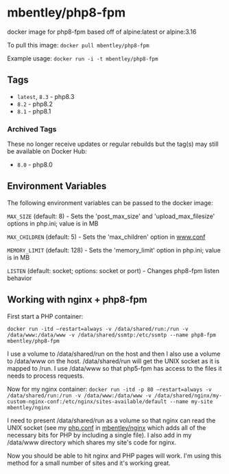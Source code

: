# mbentley/php8-fpm

docker image for php8-fpm
based off of alpine:latest or alpine:3.16

To pull this image:
`docker pull mbentley/php8-fpm`

Example usage:
`docker run -i -t mbentley/php8-fpm`

## Tags

* `latest`, `8.3` - php8.3
* `8.2` - php8.2
* `8.1` - php8.1

### Archived Tags

These no longer receive updates or regular rebuilds but the tag(s) may still be available on Docker Hub:

* `8.0` - php8.0

## Environment Variables

The following environment variables can be passed to the docker image:

`MAX_SIZE` (default: 8) - Sets the 'post_max_size' and 'upload_max_filesize' options in php.ini; value is in MB

`MAX_CHILDREN` (default: 5) - Sets the 'max_children' option in www.conf

`MEMORY_LIMIT` (default: 128) - Sets the 'memory_limit' option in php.ini; value is in MB

`LISTEN` (default: socket; options: socket or port) - Changes php8-fpm listen behavior

## Working with nginx + php8-fpm

First start a PHP container:

`docker run -itd –restart=always -v /data/shared/run:/run -v /data/www:/data/www -v /data/shared/ssmtp:/etc/ssmtp --name php8-fpm mbentley/php8-fpm`

I use a volume to /data/shared/run on the host and then I also use a volume to /data/www on the host. /data/shared/run will get the UNIX socket as it is mapped to /run. I use /data/www so that php5-fpm has access to the files it needs to process requests.

Now for my nginx container:
`docker run -itd -p 80 –restart=always -v /data/shared/run:/run -v /data/www:/data/www -v /data/shared/nginx/my-custom-nginx-conf:/etc/nginx/sites-available/default --name my-site mbentley/nginx`

I need to present /data/shared/run as a volume so that nginx can read the UNIX socket (see my [php.conf](https://github.com/mbentley/docker-nginx/blob/master/php.conf) in [mbentley/nginx](https://github.com/mbentley/docker-php8-fpm) which adds all of the necessary bits for PHP by including a single file). I also add in my /data/www directory which shares my site's code for nginx.

Now you should be able to hit nginx and PHP pages will work. I'm using this method for a small number of sites and it's working great.
